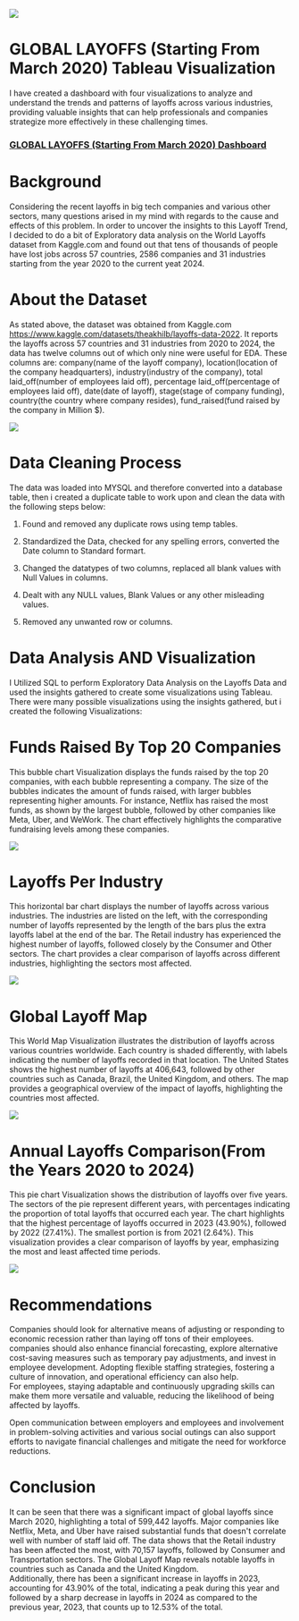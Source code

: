 ![](https://i.imgur.com/qeVQYFP.png)

# GLOBAL LAYOFFS (Starting From March 2020) Tableau Visualization
I have created a dashboard with four visualizations to analyze and understand the trends and patterns of layoffs across various industries, providing valuable insights that can help professionals and companies strategize more effectively in these challenging times.

### [GLOBAL LAYOFFS (Starting From March 2020) Dashboard](https://public.tableau.com/views/GlobalLayoffsStartingfromMarch2020/Dashboard1?:language=en-US&:sid=&:redirect=auth&:display_count=n&:origin=viz_share_link)

# Background
Considering the recent layoffs in big tech companies and various other sectors, many questions arised in my mind with regards to the cause and effects of this problem. In order to uncover the insights to this Layoff Trend, I decided to do a bit of Exploratory data analysis on the World Layoffs dataset from Kaggle.com and found out that tens of thousands of people have lost jobs across 57 countries, 2586 companies and 31 industries starting from the year 2020 to the current yeat 2024.

# About the Dataset
As stated above, the dataset was obtained from Kaggle.com https://www.kaggle.com/datasets/theakhilb/layoffs-data-2022. It reports the layoffs across 57 countries and 31 industries from 2020 to 2024, the data has twelve columns out of which only nine were useful for EDA. These columns are: company(name of the layoff company), location(location of the company headquarters), industry(industry of the company), total laid_off(number of employees laid off), percentage laid_off(percentage of employees laid off), date(date of layoff), stage(stage of company funding), country(the country where company resides), fund_raised(fund raised by the company in Million $). 


![](https://i.imgur.com/OEYzKPw.png)

# Data Cleaning Process
The data was loaded into MYSQL and therefore converted into a database table, then i created a duplicate table to work upon and clean the data with the following steps below:

1. Found and removed any duplicate rows using temp tables.

2. Standardized the Data, checked for any spelling errors, converted the Date column to Standard formart. 

3. Changed the datatypes of two columns, replaced all blank values with Null Values in columns.

4. Dealt with any NULL values, Blank Values or any other misleading values.

5. Removed any unwanted row or columns.

# Data Analysis AND Visualization
I Utilized SQL to perform Exploratory Data Analysis on the Layoffs Data and used the insights gathered to create some visualizations using Tableau. There were many possible visualizations using the insights gathered, but i created the following Visualizations:

# Funds Raised By Top 20 Companies
This bubble chart Visualization displays the funds raised by the top 20 companies, with each bubble representing a company. The size of the bubbles indicates the amount of funds raised, with larger bubbles representing higher amounts. For instance, Netflix has raised the most funds, as shown by the largest bubble, followed by other companies like Meta, Uber, and WeWork. The chart effectively highlights the comparative fundraising levels among these companies.

![](https://i.imgur.com/id4VV2U.png)

# Layoffs Per Industry
This horizontal bar chart displays the number of layoffs across various industries. The industries are listed on the left, with the corresponding number of layoffs represented by the length of the bars plus the extra layoffs label at the end of the bar. The Retail industry has experienced the highest number of layoffs, followed closely by the Consumer and Other sectors. The chart provides a clear comparison of layoffs across different industries, highlighting the sectors most affected.

![](https://i.imgur.com/W5d9ZV9.png)

# Global Layoff Map
This World Map Visualization illustrates the distribution of layoffs across various countries worldwide. Each country is shaded differently, with labels indicating the number of layoffs recorded in that location. The United States shows the highest number of layoffs at 406,643, followed by other countries such as Canada, Brazil, the United Kingdom, and others. The map provides a geographical overview of the impact of layoffs, highlighting the countries most affected.

![](https://i.imgur.com/HdGjst3.png)

# Annual Layoffs Comparison(From the Years 2020 to 2024)
This pie chart Visualization shows the distribution of layoffs over five years. The sectors of the pie represent different years, with percentages indicating the proportion of total layoffs that occurred each year. The chart highlights that the highest percentage of layoffs occurred in 2023 (43.90%), followed by 2022 (27.41%). The smallest portion is from 2021 (2.64%). This visualization provides a clear comparison of layoffs by year, emphasizing the most and least affected time periods.

![](https://i.imgur.com/yMVKgWR.png)

# Recommendations
Companies should look for alternative means of adjusting or responding to economic recession rather than laying off tons of their employees. companies should also enhance financial forecasting, explore alternative cost-saving measures such as temporary pay adjustments, and invest in employee development. Adopting flexible staffing strategies, fostering a culture of innovation, and operational efficiency can also help.\
For employees, staying adaptable and continuously upgrading skills can make them more versatile and valuable, reducing the likelihood of being affected by layoffs.

Open communication between employers and employees and involvement in problem-solving activities and various social outings can also support efforts to navigate financial challenges and mitigate the need for workforce reductions.

# Conclusion
It can be seen that there was a significant impact of global layoffs since March 2020, highlighting a total of 599,442 layoffs. Major companies like Netflix, Meta, and Uber have raised substantial funds that doesn't correlate well with number of staff laid off. The data shows that the Retail industry has been affected the most, with 70,157 layoffs, followed by Consumer and Transportation sectors. The Global Layoff Map reveals notable layoffs in countries such as Canada and the United Kingdom.\
Additionally, there has been a significant increase in layoffs in 2023, accounting for 43.90% of the total, indicating a peak during this year and followed by a sharp decrease in layoffs in 2024 as compared to the previous year, 2023, that counts up to 12.53% of the total.
